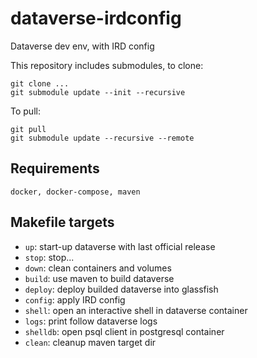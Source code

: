 # dataverse-irdconfig
Dataverse dev env, with IRD config

This repository includes submodules, to clone:

```
git clone ...
git submodule update --init --recursive
```

To pull:

```
git pull
git submodule update --recursive --remote
```


## Requirements

`docker, docker-compose, maven`

## Makefile targets

- `up`: start-up dataverse with last official release
- `stop`: stop...
- `down`: clean containers and volumes
- `build`: use maven to build dataverse
- `deploy`: deploy builded dataverse into glassfish
- `config`: apply IRD config
- `shell`: open an interactive shell in dataverse container
- `logs`: print follow dataverse logs
- `shelldb`: open psql client in postgresql container
- `clean`: cleanup maven target dir
